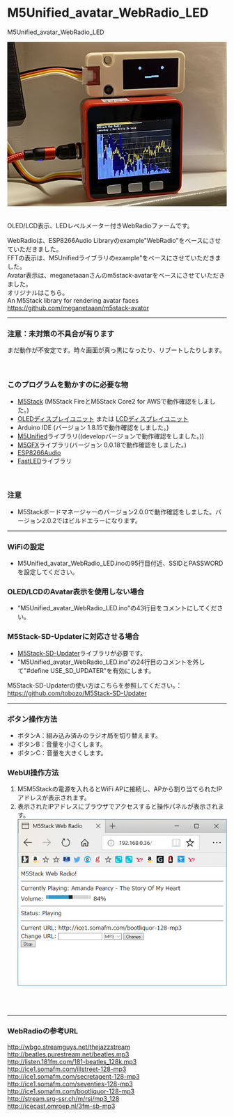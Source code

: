 # M5Unified_avatar_WebRadio_LED
M5Unified_avatar_WebRadio_LED

![画像1](images/image1.png)<br><br>


OLED/LCD表示、LEDレベルメーター付きWebRadioファームです。<br>

WebRadioは、ESP8266Audio Libraryのexample"WebRadio"をベースにさせていただきました。<br>
FFTの表示は、M5Unifiedライブラリのexample"をベースにさせていただきました。<br>
Avatar表示は、meganetaaanさんのm5stack-avatarをベースにさせていただきました。<br>
オリジナルはこちら。<br>
An M5Stack library for rendering avatar faces <https://github.com/meganetaaan/m5stack-avator><br>

---
### 注意：未対策の不具合が有ります ###
まだ動作が不安定です。時々画面が真っ黒になったり、リブートしたりします。<br><br><br>


### このプログラムを動かすのに必要な物 ###
* [M5Stack](http://www.m5stack.com/ "Title") (M5Stack FireとM5Stack Core2 for AWSで動作確認をしました。)<br>
* [OLEDディスプレイユニット](https://www.switch-science.com/catalog/7233/ "Title") または [ LCDディスプレイユニット](https://www.switch-science.com/catalog/7358/ "Title")
* Arduino IDE (バージョン 1.8.15で動作確認をしました。)<br>
* [M5Unified](https://github.com/m5stack/M5Unified/tree/develop/ "Title")ライブラリ((developバージョンで動作確認をしました。))<br>
* [M5GFX](https://github.com/m5stack/M5GFX/tree/develop/ "Title")ライブラリ(バージョン 0.0.18で動作確認をしました。)<br>
* [ESP8266Audio](https://github.com/earlephilhower/ESP8266Audio/ "Title")<br>
* [FastLED](https://github.com/FastLED/FastLED/ "Title")ライブラリ<br>
<br><br>

### 注意 ###

* M5Stackボードマネージャーのバージョン2.0.0で動作確認をしました。バージョン2.0.2ではビルドエラーになります。

---
### WiFiの設定 ###
* M5Unified_avatar_WebRadio_LED.inoの95行目付近、SSIDとPASSWORDを設定してください。

### OLED/LCDのAvatar表示を使用しない場合 ###

* "M5Unified_avatar_WebRadio_LED.ino"の43行目をコメントにしてください。

### M5Stack-SD-Updaterに対応させる場合 ###

* [M5Stack-SD-Updater](https://github.com/tobozo/M5Stack-SD-Updater/ "Title")ライブラリが必要です。<br>
* "M5Unified_avatar_WebRadio_LED.ino"の24行目のコメントを外して"#define USE_SD_UPDATER"を有効にします。<br>

M5Stack-SD-Updaterの使い方はこちらを参照してください。：<https://github.com/tobozo/M5Stack-SD-Updater>


---

### ボタン操作方法 ###
* ボタンA：組み込み済みのラジオ局を切り替えます。<br>
* ボタンB：音量を小さくします。<br>
* ボタンC：音量を大きくします。<br>

### WebUI操作方法 ###
1. M5M5Stackの電源を入れるとWiFi APに接続し、APから割り当てられたIPアドレスが表示されます。
2. 表示されたIPアドレスにブラウザでアクセスすると操作パネルが表示されます。
![画像4](images/image2.png)<br><br>
<br><br>


---


### WebRadioの参考URL ###
<http://wbgo.streamguys.net/thejazzstream><br>
<http://beatles.purestream.net/beatles.mp3><br>
<http://listen.181fm.com/181-beatles_128k.mp3><br>
<http://ice1.somafm.com/illstreet-128-mp3><br>
<http://ice1.somafm.com/secretagent-128-mp3><br>
<http://ice1.somafm.com/seventies-128-mp3><br>
<http://ice1.somafm.com/bootliquor-128-mp3><br>
<http://stream.srg-ssr.ch/m/rsj/mp3_128><br>
<http://icecast.omroep.nl/3fm-sb-mp3><br><br>



